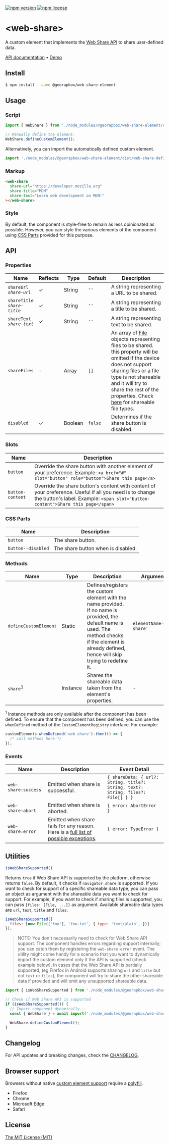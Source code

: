 [![npm version](https://img.shields.io/npm/v/@georapbox/web-share-element.svg)](https://www.npmjs.com/package/@georapbox/web-share-element)
[![npm license](https://img.shields.io/npm/l/@georapbox/web-share-element.svg)](https://www.npmjs.com/package/@georapbox/web-share-element)

[demo]: https://georapbox.github.io/web-share-element/
[support]: https://caniuse.com/#feat=custom-elementsv1
[polyfill]: https://github.com/webcomponents/polyfills/tree/master/packages/custom-elements
[license]: https://georapbox.mit-license.org/@2022
[changelog]: https://github.com/georapbox/web-share-element/blob/main/CHANGELOG.md

# &lt;web-share&gt;

A custom element that implements the [Web Share API](https://developer.mozilla.org/en-US/docs/Web/API/Navigator/share) to share user-defined data.

[API documentation](#api) &bull; [Demo][demo]

## Install

```sh
$ npm install --save @georapbox/web-share-element
```

## Usage

### Script

```js
import { WebShare } from './node_modules/@georapbox/web-share-element/dist/web-share.js';

// Manually define the element.
WebShare.defineCustomElement();
```

Alternatively, you can import the automatically defined custom element.

```js
import './node_modules/@georapbox/web-share-element/dist/web-share-defined.js';
```

### Markup

```html
<web-share 
  share-url="https://developer.mozilla.org" 
  share-title="MDN" 
  share-text="Learn web development on MDN!"
></web-share>
```

### Style

By default, the component is style-free to remain as less opinionated as possible. However, you can style the various elements of the component using [CSS Parts](#css-parts) provided for this purpose.

## API

### Properties
| Name | Reflects | Type | Default | Description |
| ---- | -------- | ---- | ------- | ----------- |
| `shareUrl`<br>*`share-url`* | ✓ | String | `''` | A string representing a URL to be shared. |
| `shareTitle`<br>*`share-title`* | ✓ | String | `''` | A string representing a title to be shared. |
| `shareText`<br>*`share-text`* | ✓ | String | `''` | A string representing text to be shared. |
| `shareFiles` | - | Array | `[]` | An array of [File](https://developer.mozilla.org/en-US/docs/Web/API/File) objects representing files to be shared. this property will be omitted if the device does not support sharing files or a file type is not shareable and it will try to share the rest of the properties. Check [here](https://developer.mozilla.org/en-US/docs/Web/API/Navigator/share#shareable_file_types) for shareable file types. |
| `disabled` | ✓ | Boolean | `false` | Determines if the share button is disabled. |

### Slots

| Name | Description |
| ---- | ----------- |
| `button` | Override the share button with another element of your preference. Example: `<a href="#" slot="button" role="button">Share this page</a>` |
| `button-content` | Override the share button's content with content of your preference. Useful if all you need is to change the button's label. Example: `<span slot="button-content">Share this page</span>` |

### CSS Parts

| Name | Description |
| ---- | ----------- |
| `button` | The share button. |
| `button--disabled` | The share button when is disabled. |

### Methods

| Name | Type | Description | Arguments |
| ---- | ---- | ----------- | --------- |
| `defineCustomElement` | Static | Defines/registers the custom element with the name provided. If no name is provided, the default name is used. The method checks if the element is already defined, hence will skip trying to redefine it. | `elementName='web-share'` |
| `share`<sup>1</sup> | Instance | Shares the shareable data taken from the element's properties. | - |

<sup>1</sup> Instance methods are only available after the component has been defined. To ensure that the component has been defined, you can use the `whenDefined` method of the `CustomElementRegistry` interface. For example:

```js
customElements.whenDefined('web-share').then(() => {
  /* call methods here */
});
```

### Events

| Name | Description | Event Detail |
| ---- | ----------- | ------------ |
| `web-share:success` | Emitted when share is successful. | `{ shareData: { url?: String, title?: String, text?: String, files?: File[] } }` |
| `web-share:abort` | Emitted when share is aborted. | `{ error: AbortError }` |
| `web-share:error` | Emitted when share fails for any reason. Here is a [full list of possible exceptions](https://developer.mozilla.org/en-US/docs/Web/API/Navigator/share#exceptions). | `{ error: TypeError }` |

## Utilities

```js
isWebShareSupported()
```

Returns `true` if Web Share API is supported by the platform, otherwise returns `false`. By default, it checks if `navigator.share` is supported. If you want to check for support of a specific shareable data type, you can pass an object as argument with the shareable data you want to check for support. For example, if you want to check if sharing files is supported, you can pass `{files: [File, ...]}` as argument. Available shareable data types are `url`, `text`, `title` and `files`.

```js
isWebShareSupported({ 
  files: [new File(['foo'], 'foo.txt', { type: 'text/plain', })]
});
```

> NOTE: You don't necessarily need to check for Web Share API support. The component handles errors regarding support internally; you can catch them by registering the `web-share:error` event. The utility might come handy for a scenario that you want to dynamically import the custom element only if the API is supported (check example below). In cases that the Web Share API is partially supported, (eg Firefox in Android supports sharing `url` and `title` but not `text` or `files`), the component will try to share the other shareable data if provided and will omit any unsupported shareable data.

```js
import { isWebShareSupported } from './node_modules/@georapbox/web-share-element/dist/is-web-share-supported.js';

// Check if Web Share API is supported
if (isWebShareSupported()) {
  // Import component dynamically...
  const { WebShare } = await import('./node_modules/@georapbox/web-share-element/dist/web-share.js');

  WebShare.defineCustomElement();
}
```

## Changelog

For API updates and breaking changes, check the [CHANGELOG][changelog].

## Browser support

Browsers without native [custom element support][support] require a [polyfill][polyfill].

- Firefox
- Chrome
- Microsoft Edge
- Safari

## License

[The MIT License (MIT)][license]
